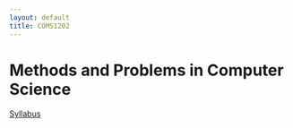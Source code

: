 ```yaml
---
layout: default
title: COMS1202
---
```

 
# Methods and Problems in Computer Science

[Syllabus](./syllabus1202.pdf)
